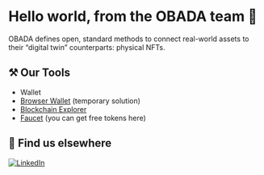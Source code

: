# Hello world, from the OBADA team 👋

OBADA defines open, standard methods to connect real-world assets to their “digital twin” counterparts: physical NFTs.

## ⚒️ Our Tools
- Wallet
- [Browser Wallet](http://wallet.alpha.obada.io.s3-website-us-east-1.amazonaws.com/) (temporary solution)
- [Blockchain Explorer](http://explorer.alpha.obada.io/)
- [Faucet](https://faucet.obada.io) (you can get free tokens here)

## 🙋 Find us elsewhere

[![LinkedIn](https://img.shields.io/badge/LinkedIn-0077B5?style=for-the-badge&logo=linkedin&logoColor=white)](https://www.linkedin.com/company/obada/)
